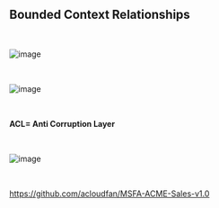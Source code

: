 ## Bounded Context Relationships

<br>

![image](https://user-images.githubusercontent.com/12099889/145029037-30f1bf35-0b39-4605-bc12-3682ea3fa4f8.png)

<br>

![image](https://user-images.githubusercontent.com/12099889/145029066-d14d7547-8c68-4bb5-ba0c-5de854697a6d.png)

<br>

**ACL= Anti Corruption Layer**

<br>

![image](https://user-images.githubusercontent.com/12099889/145029698-438f9395-a8cd-4d0f-a945-cae3885f383b.png)

<br>

https://github.com/acloudfan/MSFA-ACME-Sales-v1.0
